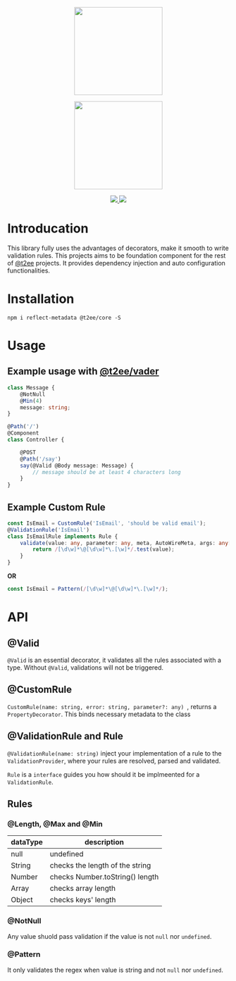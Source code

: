 <p align="center">
    <a href="http://t2ee.org">
        <img width="200" src="http://t2ee.org/img/logos/t2ee.png">
    </a>
</p>
<p align="center">
    <a href="http://validation.t2ee.org">
        <img width="200" src="http://t2ee.org/img/logos/validation.png">
    </a>
</p>

<p align="center">
    <a href="https://travis-ci.org/t2ee/validation">
        <img src="https://img.shields.io/travis/t2ee/validation/master.svg?style=flat-square">
    </a>
    <a href="https://coveralls.io/r/t2ee/validation?branch=master">
        <img src="https://img.shields.io/coveralls/t2ee/validation/master.svg?style=flat-square">
    </a>
</p>

# Introducation

This library fully uses the advantages of decorators, make it smooth to write validation rules.
This projects aims to be foundation component for the rest of [@t2ee](https://github.com/t2ee) projects. It provides dependency injection and auto configuration functionalities.

# Installation

`npm i reflect-metadata @t2ee/core -S`

# Usage

## Example usage with [@t2ee/vader](https://github.com/t2ee/vader)

```typescript
class Message {
    @NotNull
    @Min(4)
    message: string;
}

@Path('/')
@Component
class Controller {

    @POST
    @Path('/say')
    say(@Valid @Body message: Message) {
        // message should be at least 4 characters long
    }
}

```

## Example Custom Rule

```typescript
const IsEmail = CustomRule('IsEmail', 'should be valid email');
@ValidationRule('IsEmail')
class IsEmailRule implements Rule {
    validate(value: any, parameter: any, meta, AutoWireMeta, args: any[]): boolean {
        return /[\d\w]*\@[\d\w]*\.[\w]*/.test(value);
    }
}
```

__OR__


```typescript
const IsEmail = Pattern(/[\d\w]*\@[\d\w]*\.[\w]*/);
```

# API

## @Valid

`@Valid` is an essential decorator, it validates all the rules associated with a type. Without `@Valid`, validations will not be triggered.

## @CustomRule

`CustomRule(name: string, error: string, parameter?: any) `, returns a `PropertyDecorator`. This binds necessary metadata to the class

## @ValidationRule and Rule

`@ValidationRule(name: string)` inject your implementation of a rule to the `ValidationProvider`, where your rules are resolved, parsed and validated.

`Rule` is a `interface` guides you how should it be implmeented for a `ValidationRule`.

## Rules

### @Length, @Max and @Min

dataType | description
---------|-------------
null | undefined | not checked
String   | checks the length of the string
Number   | checks Number.toString() length
Array    | checks array length
Object   | checks keys' length

### @NotNull

Any value shuold pass validation if the value is not `null` nor `undefined`.

### @Pattern

It only validates the regex when value is string and not `null` nor `undefined`.
